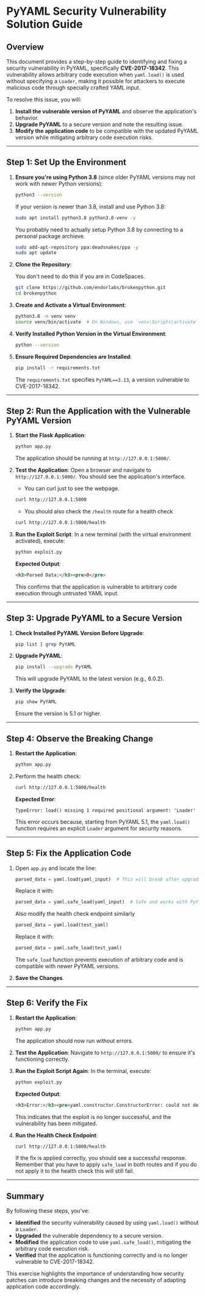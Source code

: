 # PyYAML Security Vulnerability Solution Guide

## Overview

This document provides a step-by-step guide to identifying and fixing a security vulnerability in PyYAML, specifically **CVE-2017-18342**. This vulnerability allows arbitrary code execution when `yaml.load()` is used without specifying a `Loader`, making it possible for attackers to execute malicious code through specially crafted YAML input.

To resolve this issue, you will:

1. **Install the vulnerable version of PyYAML** and observe the application's behavior.
2. **Upgrade PyYAML** to a secure version and note the resulting issue.
3. **Modify the application code** to be compatible with the updated PyYAML version while mitigating arbitrary code execution risks.

---

## Step 1: Set Up the Environment

1. **Ensure you're using Python 3.8** (since older PyYAML versions may not work with newer Python versions):

   ```bash
   python3 --version
   ```

   If your version is newer than 3.8, install and use Python 3.8:

   ```bash
   sudo apt install python3.8 python3.8-venv -y
   ```
   You probably need to actually setup Python 3.8 by connecting to a personal package archieve. 

   ```bash
   sudo add-apt-repository ppa:deadsnakes/ppa -y
   sudo apt update
   ```
2. **Clone the Repository**:

   You don't need to do this if you are in CodeSpaces.

   ```bash
   git clone https://github.com/endorlabs/brokenpython.git
   cd brokenpython
   ```

3. **Create and Activate a Virtual Environment**:

   ```bash
   python3.8 -m venv venv
   source venv/bin/activate  # On Windows, use `venv\Scripts\activate`
   ```

4. **Verify Installed Python Version in the Virtual Environment**:

   ```bash
   python --version
   ```

5. **Ensure Required Dependencies are Installed**:

   ```bash
   pip install -r requirements.txt
   ```

   The `requirements.txt` specifies `PyYAML==3.13`, a version vulnerable to CVE-2017-18342.

---

## Step 2: Run the Application with the Vulnerable PyYAML Version

1. **Start the Flask Application**:

   ```bash
   python app.py
   ```

   The application should be running at `http://127.0.0.1:5000/`.

2. **Test the Application**: Open a browser and navigate to `http://127.0.0.1:5000/`. You should see the application's interface.

   - You can curl just to see the webpage.

   ```bash
   curl http://127.0.0.1:5000
   ```

   - You should also check the `/health` route for a health check
  
   ```bash
   curl http://127.0.0.1:5000/health
   ```

4. **Run the Exploit Script**: In a new terminal (with the virtual environment activated), execute:

   ```bash
   python exploit.py
   ```

   **Expected Output**:

   ```html
   <h3>Parsed Data:</h3><pre>0</pre>
   ```

   This confirms that the application is vulnerable to arbitrary code execution through untrusted YAML input.

---

## Step 3: Upgrade PyYAML to a Secure Version

1. **Check Installed PyYAML Version Before Upgrade**:

   ```bash
   pip list | grep PyYAML
   ```

2. **Upgrade PyYAML**:

   ```bash
   pip install --upgrade PyYAML
   ```

   This will upgrade PyYAML to the latest version (e.g., 6.0.2).

3. **Verify the Upgrade**:

   ```bash
   pip show PyYAML
   ```

   Ensure the version is 5.1 or higher.

---

## Step 4: Observe the Breaking Change

1. **Restart the Application**:
   ```bash
   python app.py
   ```
2. Perform the health check:

   ```bash
   curl http://127.0.0.1:5000/health
   ```
   
   **Expected Error**:
   ```plaintext
   TypeError: load() missing 1 required positional argument: 'Loader'
   ```
   This error occurs because, starting from PyYAML 5.1, the `yaml.load()` function requires an explicit `Loader` argument for security reasons.

---

## Step 5: Fix the Application Code

1. Open `app.py` and locate the line:

   ```python
   parsed_data = yaml.load(yaml_input)  # This will break after upgrading
   ```

   Replace it with:

   ```python
   parsed_data = yaml.safe_load(yaml_input)  # Safe and works with PyYAML 5.1+
   ```
   
   Also modify the health check endpoint similarly

   ```python
   parsed_data = yaml.load(test_yaml)
   ```

   Replace it with:

   ```python
   parsed_data = yaml.safe_load(test_yaml)
   ```

   The `safe_load` function prevents execution of arbitrary code and is compatible with newer PyYAML versions.

1. **Save the Changes**.

---

## Step 6: Verify the Fix

1. **Restart the Application**:

   ```bash
   python app.py
   ```

   The application should now run without errors.

2. **Test the Application**: Navigate to `http://127.0.0.1:5000/` to ensure it's functioning correctly.

3. **Run the Exploit Script Again**: In the terminal, execute:

   ```bash
   python exploit.py
   ```

   **Expected Output**:

   ```html
   <h3>Error:</h3><pre>yaml.constructor.ConstructorError: could not determine a constructor for the tag '!!python/object/apply:os.system'</pre>
   ```

   This indicates that the exploit is no longer successful, and the vulnerability has been mitigated.

4. **Run the Health Check Endpoint**:

   ```bash
   curl http://127.0.0.1:5000/health
   ```

   If the fix is applied correctly, you should see a successful response. Remember that you have to apply `safe_load` in both routes and if you do not apply it to the health check this will still fail.

---

## Summary

By following these steps, you've:

- **Identified** the security vulnerability caused by using `yaml.load()` without a `Loader`.
- **Upgraded** the vulnerable dependency to a secure version.
- **Modified** the application code to use `yaml.safe_load()`, mitigating the arbitrary code execution risk.
- **Verified** that the application is functioning correctly and is no longer vulnerable to CVE-2017-18342.

This exercise highlights the importance of understanding how security patches can introduce breaking changes and the necessity of adapting application code accordingly.
